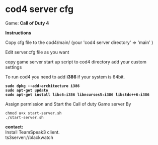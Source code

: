 # cod4 server cfg

Game: <b>Call of Duty 4</b> 

<b>Instructions </b>

Copy cfg file to the cod4/main/ (your 'cod4 server directory' => 'main' )

Edit server.cfg file as you want

copy game server start up script to cod4 directory 
add your custom settings

To run cod4 you need to add <b> i386 </b> if your system is 64bit. <br />
<b> 
```
sudo dpkg --add-architecture i386
sudo apt-get update
sudo apt-get install libc6:i386 libncurses5:i386 libstdc++6:i386
```
</b>

Assign permission and Start the Call of duty Game server By 
```
chmod u+x start-server.sh 
./start-server.sh
```



<b> contact: </b> <br />
Install TeamSpeak3 client.  <br />
ts3server://blackwatch
